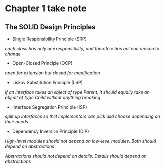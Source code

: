 # Chapter 1 take note

## The SOLID Design Principles

- Single Responsibility Principle (SRP)
  
*each class has only one responsibility, and therefore has onl one reason to change*

- Open-Closed Principle (OCP)

*open for extension but closed for modification*

- Liskov Substitution Principle (LSP)

*if an interface takes an object of type Parent, it should equally take an object of type Child without anything breaking*

- Interface Segregation Principle (ISP)

*split up interfaces so that implementors can pick and choose depending on their needs*

- Dependency Inversion Principle (DIP)

*High-level modules should not depend on low-level modules. Both should depend on abstractions*

*Abstractions should not depend on details. Details should depend on abstractions*

